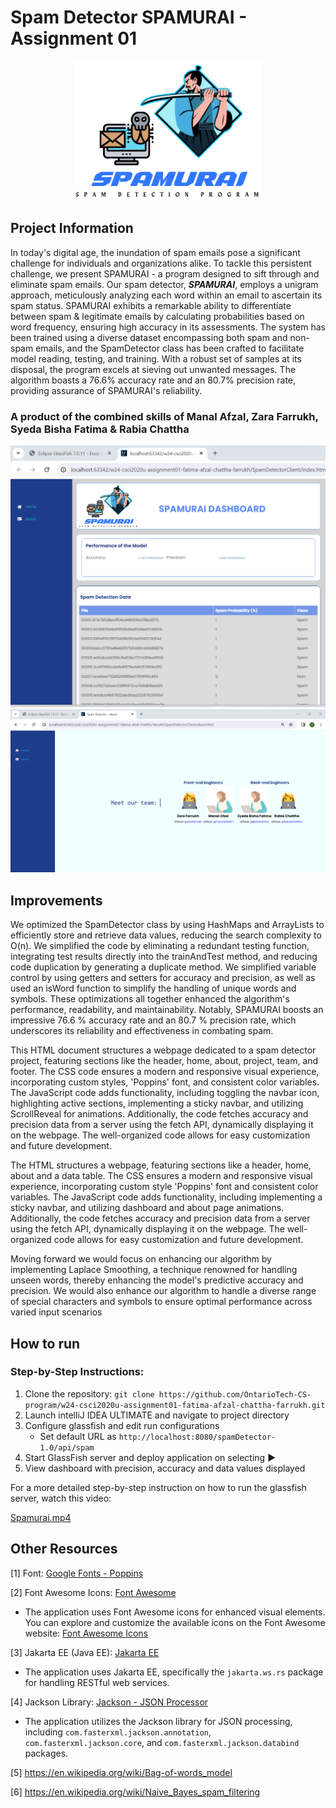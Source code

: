 # Spam Detector SPAMURAI - Assignment 01
<p align="center">
  <img src="SpamDetectorClient/img/spamurai.png" alt="Spamurai Logo" width="300">
</p>

## Project Information
In today's digital age, the inundation of spam emails pose a significant challenge for individuals and organizations alike. To tackle this persistent challenge, we present SPAMURAI  - a program designed to sift through and eliminate spam emails. Our spam detector, <b><i>SPAMURAI</i></b>, employs a unigram approach, meticulously analyzing each word within an email to ascertain its spam status. SPAMURAI exhibits a remarkable ability to differentiate between spam & legitimate emails by calculating probabilities based on word frequency, ensuring high accuracy in its assessments. The system has been trained using a diverse dataset encompassing both spam and non-spam emails, and the SpamDetector class has been crafted to facilitate model reading, testing, and training. With a robust set of samples at its disposal, the program excels at sieving out unwanted messages. The algorithm boasts a 76.6% accuracy rate and an 80.7% precision rate, providing assurance of SPAMURAI's reliability.
### A product of the combined skills of Manal Afzal, Zara Farrukh, Syeda Bisha Fatima & Rabia Chattha
<p align="center">
   <img src="Spamurai_navBar.png" alt="Spamurai Working Interface" width="600">
  <img src="Spamurai_About.png" alt="Spamurai Working Interface" width="600">
</p>

## Improvements
We optimized the SpamDetector class by using HashMaps and ArrayLists to efficiently store and retrieve data values, reducing the search complexity to O(n). We simplified the code by eliminating a redundant testing function, integrating test results directly into the trainAndTest method, and reducing code duplication by generating a duplicate method. We simplified variable control by using getters and setters for accuracy and precision, as well as used an isWord function to simplify the handling of unique words and symbols. These optimizations all together enhanced the algorithm's performance, readability, and maintainability. Notably, SPAMURAI boosts an impressive 76.6 % accuracy rate and an 80.7 % precision rate, which underscores its reliability and effectiveness in combating spam.

This HTML document structures a webpage dedicated to a spam detector project, featuring sections like the header, home, about, project, team, and footer. The CSS code ensures a modern and responsive visual experience, incorporating custom styles, 'Poppins' font, and consistent color variables. The JavaScript code adds functionality, including toggling the navbar icon, highlighting active sections, implementing a sticky navbar, and utilizing ScrollReveal for animations. Additionally, the code fetches accuracy and precision data from a server using the fetch API, dynamically displaying it on the webpage. The well-organized code allows for easy customization and future development.

The HTML structures a webpage, featuring sections like a header, home, about and a data table. The CSS ensures a modern and responsive visual experience, incorporating custom style 'Poppins' font and consistent color variables. The JavaScript code adds functionality, including implementing a sticky navbar, and utilizing dashboard and about page animations. Additionally, the code fetches accuracy and precision data from a server using the fetch API, dynamically displaying it on the webpage. The well-organized code allows for easy customization and future development.

Moving forward we would focus on enhancing our algorithm by implementing Laplace Smoothing, a technique renowned for handling unseen words, thereby enhancing the model's predictive accuracy and precision. We would also enhance our algorithm to handle a diverse range of special characters and symbols to ensure optimal performance across varied input scenarios

## How to run
### Step-by-Step Instructions:

1. Clone the repository: `git clone https://github.com/OntarioTech-CS-program/w24-csci2020u-assignment01-fatima-afzal-chattha-farrukh.git`
2. Launch intelliJ IDEA ULTIMATE and navigate to project directory
3. Configure glassfish and edit run configurations
    - Set default URL as `http://localhost:8080/spamDetector-1.0/api/spam`
4. Start GlassFish server and deploy application on selecting ▶
5. View dashboard with precision, accuracy and data values displayed

For a more detailed step-by-step instruction on how to run the glassfish server, watch this video:

[Spamurai.mp4](https://drive.google.com/file/d/15smaeTVAwavbi1pRPwntUZDA-OMa6jvt/view?usp=sharing)

## Other Resources
[1] Font: [Google Fonts - Poppins](https://fonts.google.com/specimen/Poppins)

[2] Font Awesome Icons: [Font Awesome](https://fontawesome.com/)
- The application uses Font Awesome icons for enhanced visual elements. You can explore and customize the available icons on the Font Awesome website: [Font Awesome Icons](https://fontawesome.com/icons)

[3]  Jakarta EE (Java EE): [Jakarta EE](https://jakarta.ee/)
- The application uses Jakarta EE, specifically the `jakarta.ws.rs` package for handling RESTful web services.

[4] Jackson Library: [Jackson - JSON Processor](https://github.com/FasterXML/jackson)
- The application utilizes the Jackson library for JSON processing, including `com.fasterxml.jackson.annotation`, `com.fasterxml.jackson.core`, and `com.fasterxml.jackson.databind` packages.

[5] https://en.wikipedia.org/wiki/Bag-of-words_model

[6] https://en.wikipedia.org/wiki/Naive_Bayes_spam_filtering 
